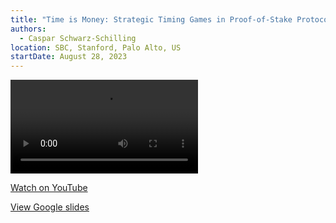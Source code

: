 ```yaml
---
title: "Time is Money: Strategic Timing Games in Proof-of-Stake Protocols (SBC)"
authors:
  - Caspar Schwarz-Schilling
location: SBC, Stanford, Palo Alto, US
startDate: August 28, 2023
---
```


<video src="https://youtu.be/jTZq58SB1l8?si=Nzfu2zNWAFw-AdSh&t=48"></video>

[Watch on YouTube](https://youtu.be/jTZq58SB1l8?si=Nzfu2zNWAFw-AdSh&t=48)

[View Google slides](https://docs.google.com/presentation/d/18vlAs5uRspZNEORXNjwqKOCR6rtMuonD_WeC2A5fB8g/edit?usp=sharing)
